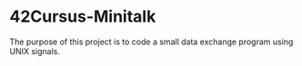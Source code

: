 # 42Cursus-Minitalk
The purpose of this project is to code a small data exchange program using UNIX signals.
